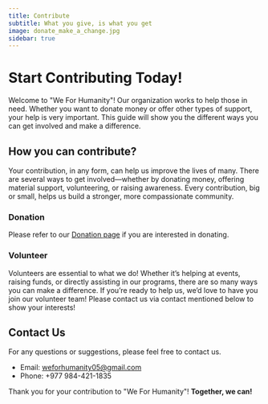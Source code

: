 ```yaml
---
title: Contribute
subtitle: What you give, is what you get
image: donate_make_a_change.jpg
sidebar: true
---
```


# Start Contributing Today!

Welcome to "We For Humanity"! Our organization works to help those in need. Whether you want to donate money or offer other types of support, your help is very important. This guide will show you the different ways you can get involved and make a difference.

## How you can contribute?
Your contribution, in any form, can help us improve the lives of many. There are several ways to get involved—whether by donating money, offering material support, volunteering, or raising awareness. Every contribution, big or small, helps us build a stronger, more compassionate community.
### Donation
  Please refer to our [Donation page](/pages/donate) if you are interested in donating.
### Volunteer
  Volunteers are essential to what we do! Whether it’s helping at events, raising funds, or directly assisting in our programs, there are so many ways you can make a difference. If you’re ready to help us, we’d love to have you join our volunteer team! Please contact us via contact mentioned below to show your interests!
## Contact Us
For any questions or suggestions, please feel free to contact us.
  - Email: [weforhumanity05@gmail.com](mailto:weforhumanity05@gmail.com)
  - Phone: +977 984-421-1835

Thank you for your contribution to "We For Humanity"! **Together, we can!**
